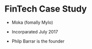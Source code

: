 # FinTech Case Study  

* Moka (fomally Mylo)  

* Incorparated July 2017

* Philp Barrar is the founder  

